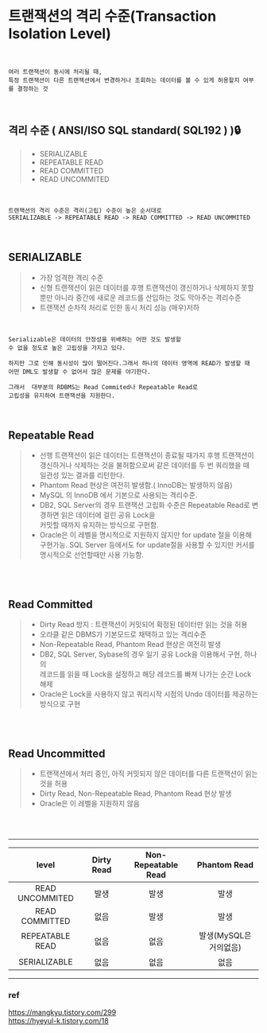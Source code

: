 # 트랜잭션의 격리 수준(Transaction Isolation Level)

<br>

```
여러 트랜잭션이 동시에 처리될 때,
특정 트랜잭션이 다른 트랜잭션에서 변경하거나 조회하는 데이터를 볼 수 있게 허용할지 여부를 결정하는 것
```

<br>

## 격리 수준 ( ANSI/ISO SQL standard( SQL192 ) ):lock:

> - SERIALIZABLE
> - REPEATABLE READ
> - READ COMMITTED
> - READ UNCOMMITED

<br>

```
트랜잭션의 격리 수준은 격리(고립) 수준이 높은 순서대로
SERIALIZABLE -> REPEATABLE READ -> READ COMMITTED -> READ UNCOMMITED
```

<br>

## SERIALIZABLE

> - 가장 엄격한 격리 수준
> - 신형 트랜잭션이 읽은 데이터를 후행 트랜잭션이 갱신하거나 삭제하지 못할 뿐만 아니라 중간에 새로운 레코드를 산입하는 것도 막아주는 격리수준
> - 트랜잭션 순차적 처리로 인한 동시 처리 성능 (매우)저하

<br>

```
Serializable은 데이터의 안정성을 위배하는 어떤 것도 발생할
수 없을 정도로 높은 고립성을 가지고 있다.

하지만 그로 인해 동시성이 많이 떨어진다.그래서 하나의 데이터 영역에 READ가 발생할 때 어떤 DML도 발생할 수 없어서 많은 문제를 야기한다.

그래서  대부분의 RDBMS는 Read Commited나 Repeatable Read로
고립성을 유지하여 트랜잭션을 지원한다.
```

<br>

## Repeatable Read

> - 선행 트랜잭션이 읽은 데이터는 트랜잭션이 종료될 때가지 후행 트랜잭션이 <br> 갱신하거나 삭제하는 것을 불허함으로써 같은 데이터를 두 번 쿼리했을 때 <br>일관성 있는 결과를 리턴한다.
> - Phantom Read 현상은 여전히 발생함.( InnoDB는 발생하지 않음)
> - MySQL 의 InnoDB 에서 기본으로 사용되는 격리수준.
> - DB2, SQL Server의 경우 트랜잭션 고립화 수준은 Repeatable Read로 변경하면 읽은 데이터에 걸린 공유 Lock을 <br>
>   커밋할 때까지 유지하는 방식으로 구현함.
> - Oracle은 이 레벨을 명시적으로 지원하지 않지만 for update 절을 이용해 구현가능.
>   SQL Server 등에서도 for update절을 사용할 수 있지만 커서를 명시적으로 선언할때만 사용 가능함.

<br><br>

## Read Committed

> - Dirty Read 방지 : 트랜잭션이 커밋되어 확정된 데이터만 읽는 것을 허용
> - 오라클 같은 DBMS가 기본모드로 채택하고 있는 격리수준
> - Non-Repeatable Read, Phantom Read 현상은 여전히 발생
> - DB2, SQL Server, Sybase의 경우 일기 공유 Lock을 이용해서 구현, 하나의 <br> 레코드를 읽을 때 Lock을 설정하고 해당 레코드를 빠져 나가는 순간 Lock 해제
> - Oracle은 Lock을 사용하지 않고 쿼리시작 시점의 Undo 데이터를 제공하는 방식으로 구현

<br><br>

## Read Uncommitted

> - 트랜잭션에서 처리 중인, 아직 커밋되지 않은 데이터를 다른 트랜잭션이 읽는 것을 허용
> - Dirty Read, Non-Repeatable Read, Phantom Read 현상 발생
> - Oracle은 이 레벨을 지원하지 않음

<br><br>

---

|      level      | Dirty Read | Non-Repeatable Read |      Phantom Read      |
| :-------------: | :--------: | :-----------------: | :--------------------: |
| READ UNCOMMITED |    발생    |        발생         |          발생          |
| READ COMMITTED  |    없음    |        발생         |          발생          |
| REPEATABLE READ |    없음    |        없음         | 발생(MySQL은 거의없음) |
|  SERIALIZABLE   |    없음    |        없음         |          없음          |

---

### ref

https://mangkyu.tistory.com/299
<br>
https://hyeyul-k.tistory.com/18
